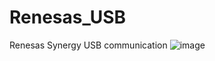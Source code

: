 # Renesas_USB
Renesas Synergy USB communication
![image](https://github.com/mirajh35/Renesas_USB/assets/159266037/76daeb6f-896a-4ed1-b4e8-1e4cae33d2e1)
